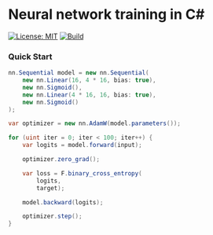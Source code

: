 # Neural network training in C#

[![License: MIT](https://img.shields.io/badge/License-MIT-blue.svg)](https://opensource.org/licenses/MIT)
[![Build](https://github.com/azret/nn.cs/actions/workflows/ci.yml/badge.svg)](https://github.com/azret/nn.cs/actions/workflows/ci.yml)

### Quick Start

```csharp
nn.Sequential model = new nn.Sequential(
    new nn.Linear(16, 4 * 16, bias: true),
    new nn.Sigmoid(),
    new nn.Linear(4 * 16, 16, bias: true),
    new nn.Sigmoid()
);

var optimizer = new nn.AdamW(model.parameters());

for (uint iter = 0; iter < 100; iter++) {
    var logits = model.forward(input);

    optimizer.zero_grad();

    var loss = F.binary_cross_entropy(
        logits,
        target);

    model.backward(logits);

    optimizer.step();
}
```
